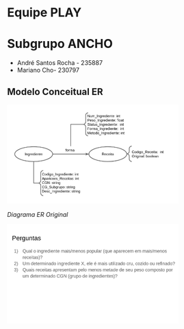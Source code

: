 # Equipe PLAY

# Subgrupo ANCHO
* André Santos Rocha - 235887
* Mariano Cho- 230797


## Modelo Conceitual ER

<img src="images/LAB07A.png" width="400px" height="auto">

*Diagrama ER Original*

<img src="images/LAB07B.png" width="400px" height="auto">

